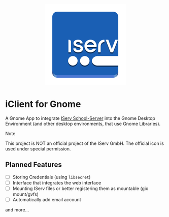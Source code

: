 <center>

![iClient App Icon](/data/icons/hicolor/scalable/apps/com.github.funprogramer.iclient.gnome.svg)

</center>

# iClient for Gnome
A Gnome App to integrate [IServ School-Server](https://www.iserv.eu) into the Gnome Desktop Environment
(and other desktop environments, that use Gnome Libraries).

> [!NOTE]  
> This project is NOT an official project of the IServ GmbH.
> The official icon is used under special permission.

## Planned Features
- [ ] Storing Credentials (using `libsecret`)
- [ ] Interface that integrates the web interface
- [ ] Mounting IServ files or better registering them as mountable (gio mount/gvfs)
- [ ] Automatically add email account

and more...
